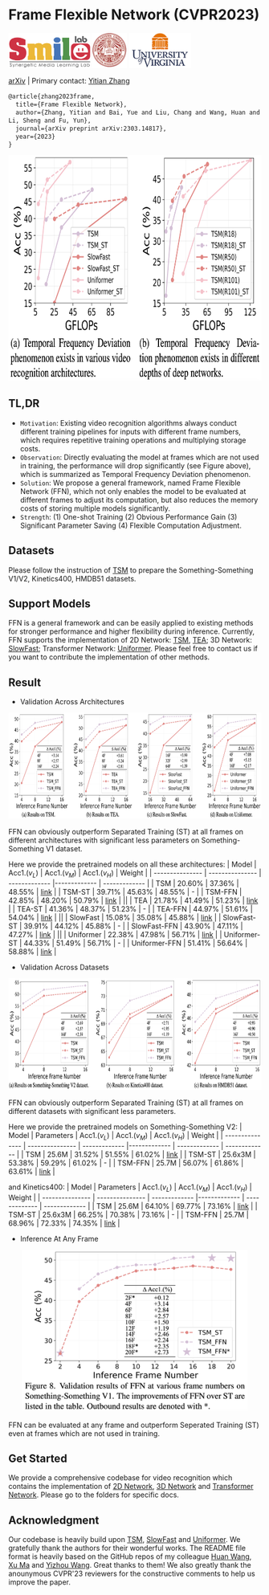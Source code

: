 # Frame Flexible Network (CVPR2023)


<div align="left">
    <a><img src="fig/smile.png"  height="70px" ></a>
    <a><img src="fig/neu.png"  height="70px" ></a>
    <a><img src="fig/uva.png"  height="70px" ></a>
</div>

[arXiv](https://arxiv.org/abs/2303.14817) | Primary contact: [Yitian Zhang](mailto:markcheung9248@gmail.com)

```
@article{zhang2023frame,
  title={Frame Flexible Network},
  author={Zhang, Yitian and Bai, Yue and Liu, Chang and Wang, Huan and Li, Sheng and Fu, Yun},
  journal={arXiv preprint arXiv:2303.14817},
  year={2023}
}
```

<div align="center">
  <img src="fig/deviation.png" width="750px" height="450px">
</div>

## TL,DR
- `Motivation`: Existing video recognition algorithms always conduct different training pipelines for inputs with different frame numbers, which requires repetitive training operations and multiplying storage costs. 
- `Observation`: Directly evaluating the model at frames which are not used in training, the performance will drop significantly (see Figure above), which is summarized as Temporal Frequency Deviation phenomenon.
- `Solution`: We propose a general framework, named Frame Flexible Network (FFN), which not only enables the model to be evaluated at different frames to adjust its computation, but also reduces the memory costs of storing multiple models significantly.
- `Strength`: (1) One-shot Training (2) Obvious Performance Gain (3) Significant Parameter Saving (4) Flexible Computation Adjustment.


## Datasets
Please follow the instruction of [TSM](https://github.com/mit-han-lab/temporal-shift-module#data-preparation) to prepare the Something-Something V1/V2, Kinetics400, HMDB51 datasets.

## Support Models

FFN is a general framework and can be easily applied to existing methods for stronger performance and higher flexibility during inference. Currently, FFN supports the implementation of 2D Network: [TSM](https://arxiv.org/abs/1811.08383), [TEA](https://openaccess.thecvf.com/content_CVPR_2020/papers/Li_TEA_Temporal_Excitation_and_Aggregation_for_Action_Recognition_CVPR_2020_paper.pdf); 3D Network: [SlowFast](https://openaccess.thecvf.com/content_ICCV_2019/papers/Feichtenhofer_SlowFast_Networks_for_Video_Recognition_ICCV_2019_paper.pdf); Transformer Network: [Uniformer](https://arxiv.org/abs/2201.09450). Please feel free to contact us if you want to contribute the implementation of other methods.

## Result

- Validation Across Architectures
  
<div align="center">
  <img src="fig/architecture.png" width="800px" height="211px">
</div>

FFN can obviously outperform Separated Training (ST) at all frames on different architectures with significant less parameters on Something-Something V1 dataset.

Here we provide the pretrained models on all these architectures:
| Model | Acc1.($v_{L}$) |  Acc1.($v_{M}$)  | Acc1.($v_{H}$)  |  Weight  |
| --------------- | --------------- | ------------- |------------- | ------------- |
| TSM  | 20.60% | 37.36% | 48.55% | [link](https://drive.google.com/file/d/1CVXl_qKiTB8iaqz4UyErxdNpG2XwZlPH/view?usp=sharing) |
| TSM-ST  | 39.71% | 45.63% | 48.55% | - |
| TSM-FFN  | 42.85% | 48.20% | 50.79% | [link](https://drive.google.com/file/d/1_UhRmFoed58XPTqs8evqZspYEGLNWYdv/view?usp=sharing) |
||
| TEA  | 21.78% | 41.49% | 51.23% | [link](https://drive.google.com/file/d/1pfOgZXR5N5hRy14Ub7FyzBq-BIWFWnBO/view?usp=sharing) |
| TEA-ST  | 41.36% | 48.37% | 51.23% | - |
| TEA-FFN  | 44.97% | 51.61% | 54.04% | [link](https://drive.google.com/file/d/1svAKVJRIEL0bRsgVP9ZOx6n-Yd5tKaYt/view?usp=sharing) |
||
| SlowFast  | 15.08% | 35.08% | 45.88% | [link](https://drive.google.com/file/d/1WW6nirUmVK7AL9EmlkDw8eOWG4wSJlds/view?usp=sharing) |
| SlowFast-ST  | 39.91% | 44.12% | 45.88% | - |
| SlowFast-FFN  | 43.90% | 47.11% | 47.27% | [link](https://drive.google.com/file/d/17zZ_tyAPNx9mz_qu0whhhjlqalElVexS/view?usp=sharing) |
||
| Uniformer | 22.38% | 47.98% | 56.71% | [link](https://drive.google.com/file/d/1r68Z9iUUQDcrpZYdq7kYGd7jflStjD0t/view?usp=sharing) |
| Uniformer-ST  | 44.33% | 51.49% | 56.71% | - |
| Uniformer-FFN  | 51.41% | 56.64% | 58.88% | [link](https://drive.google.com/file/d/1ZlBBEgMA5CJsJCbVfht9ytqY-oD7jEEo/view?usp=sharing) |


- Validation Across Datasets

<div align="center">
  <img src="fig/dataset.png" width="800px" height="222px">
</div>

FFN can obviously outperform Separated Training (ST) at all frames on different datasets with significant less parameters.

Here we provide the pretrained models on Something-Something V2:
| Model | Parameters | Acc1.($v_{L}$) |  Acc1.($v_{M}$)  | Acc1.($v_{H}$) | Weight  |
| --------------- | --------------- | ------------- |------------- | ------------- | ------------- |
| TSM  | 25.6M | 31.52% | 51.55% | 61.02% | [link](https://drive.google.com/file/d/1S8XQ66oUIp2PEGpD81j_Y-gq0cEV3VwF/view?usp=sharing) |
| TSM-ST  | 25.6x3M | 53.38% | 59.29% | 61.02% | - |
| TSM-FFN  | 25.7M | 56.07% | 61.86% | 63.61% | [link](https://drive.google.com/file/d/1lmKFR-5sO86A1ge7JkWzY0nXkE0it4wo/view?usp=sharing) |

and Kinetics400:
| Model | Parameters | Acc1.($v_{L}$) |  Acc1.($v_{M}$)  | Acc1.($v_{H}$) | Weight  |
| --------------- | --------------- | ------------- |------------- | ------------- | ------------- |
| TSM  | 25.6M | 64.10% | 69.77% | 73.16% | [link](https://drive.google.com/file/d/1g9uyLpPyg0s3AOHsMNBM0G8MhhN1Nx41/view?usp=sharing) |
| TSM-ST  | 25.6x3M | 66.25% | 70.38% | 73.16% | - |
| TSM-FFN  | 25.7M | 68.96% | 72.33% | 74.35% | [link](https://drive.google.com/file/d/17SaTXHI_7bgw1-aT2mpE78rX44hHQ5EL/view?usp=sharing) |


- Inference At Any Frame

<div align="center">
  <img src="fig/any_frame.png" width="450px" height="323px">
</div>

FFN can be evaluated at any frame and outperform Seperated Training (ST) even at frames which are not used in training.


## Get Started

We provide a comprehensive codebase for video recognition which contains the implementation of [2D Network](2D_Network/), [3D Network](3D_Network/) and [Transformer Network](Transformer_Network/). Please go to the folders for specific docs.


## Acknowledgment

Our codebase is heavily build upon [TSM](https://github.com/mit-han-lab/temporal-shift-module#data-preparation), [SlowFast](https://github.com/facebookresearch/SlowFast) and [Uniformer](https://github.com/Sense-X/UniFormer/tree/main/video_classification). We gratefully thank the authors for their wonderful works. The README file format is heavily based on the GitHub repos of my colleague [Huan Wang](https://github.com/MingSun-Tse), [Xu Ma](https://github.com/ma-xu) and [Yizhou Wang](https://github.com/wyzjack). Great thanks to them! We also greatly thank the anounymous CVPR'23 reviewers for the constructive comments to help us improve the paper.

